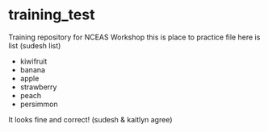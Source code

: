 # training_test 
Training repository for NCEAS Workshop
this is place to practice file 
here is list (sudesh list)

* kiwifruit
* banana
* apple
* strawberry
* peach
* persimmon

It looks fine and correct! (sudesh & kaitlyn agree)



